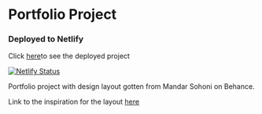 # Portfolio Project

### Deployed to Netlify

Click [here](https://oya.netlify.app)to see the deployed project


 [![Netlify Status](https://api.netlify.com/api/v1/badges/11f631a6-dd23-4a55-be2f-7e7bf8b8523f/deploy-status)](https://app.netlify.com/sites/oyas/deploys)


Portfolio project with design layout gotten from Mandar Sohoni on Behance.

Link to the inspiration for the layout [here](https://www.behance.net/gallery/89750377/Free-Portfolio-Landing-Page-Template-Adobe-XD)
